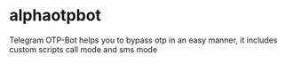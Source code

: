 # alphaotpbot
Telegram OTP-Bot  helps you to bypass otp in an easy manner, it includes custom scripts call mode and sms mode
